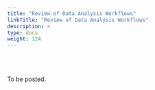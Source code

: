 ```yaml
---
title: "Review of Data Analysis Workflows"
linkTitle: "Review of Data Analysis Workflows"
description: >
type: docs
weight: 124
---
```


<br></br>

To be posted.




